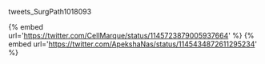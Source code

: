 tweets_SurgPath1018093

{% embed url='https://twitter.com/CellMarque/status/1145723879005937664' %}
{% embed url='https://twitter.com/ApekshaNas/status/1145434872611295234' %}
